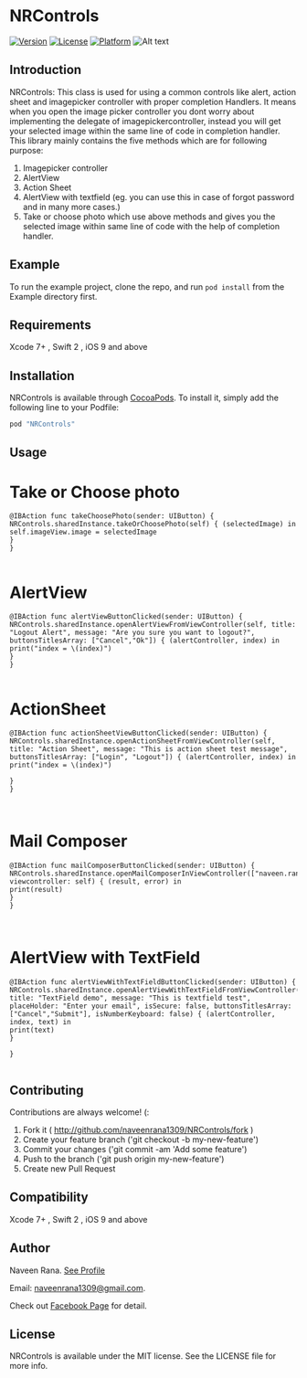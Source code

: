 

# NRControls

[![Version](https://img.shields.io/cocoapods/v/NRControls.svg?style=flat)](http://cocoapods.org/pods/NRControls)
[![License](https://img.shields.io/cocoapods/l/NRControls.svg?style=flat)](http://cocoapods.org/pods/NRControls)
[![Platform](https://img.shields.io/cocoapods/p/NRControls.svg?style=flat)](http://cocoapods.org/pods/NRControls)
![Alt text](https://github.com/naveenrana1309/NRControls/blob/master/Example/sample.png "Screeshot")

## Introduction

NRControls: This class is used for using a common controls like alert, action sheet and imagepicker controller with proper completion Handlers. It means when you open the image picker controller you dont worry about implementing the delegate of imagepickercontroller, instead you will get your selected image within the same line of code in completion handler. This library mainly contains the five methods which are for following purpose:
1) Imagepicker controller
2) AlertView
3) Action Sheet
4) AlertView with textfield (eg. you can use this in case of forgot password and in many more cases.)
5) Take or choose photo which use above methods and gives you the selected image within same line of code with the help of completion handler.

## Example

To run the example project, clone the repo, and run `pod install` from the Example directory first.

## Requirements
Xcode 7+ , Swift 2 , iOS 9 and above

## Installation

NRControls is available through [CocoaPods](http://cocoapods.org). To install
it, simply add the following line to your Podfile:

```ruby
pod "NRControls"
```

## Usage
# Take or Choose photo

```
@IBAction func takeChoosePhoto(sender: UIButton) {
NRControls.sharedInstance.takeOrChoosePhoto(self) { (selectedImage) in
self.imageView.image = selectedImage
}
}


```
# AlertView

```
@IBAction func alertViewButtonClicked(sender: UIButton) {
NRControls.sharedInstance.openAlertViewFromViewController(self, title: "Logout Alert", message: "Are you sure you want to logout?", buttonsTitlesArray: ["Cancel","Ok"]) { (alertController, index) in
print("index = \(index)")
}
}


```
# ActionSheet
```
@IBAction func actionSheetViewButtonClicked(sender: UIButton) {
NRControls.sharedInstance.openActionSheetFromViewController(self, title: "Action Sheet", message: "This is action sheet test message", buttonsTitlesArray: ["Login", "Logout"]) { (alertController, index) in
print("index = \(index)")

}
}



```
# Mail Composer
```
@IBAction func mailComposerButtonClicked(sender: UIButton) {
NRControls.sharedInstance.openMailComposerInViewController(["naveen.rana@appster.in"], viewcontroller: self) { (result, error) in
print(result)
}
}



```
# AlertView with TextField
```
@IBAction func alertViewWithTextFieldButtonClicked(sender: UIButton) {
NRControls.sharedInstance.openAlertViewWithTextFieldFromViewController(self, title: "TextField demo", message: "This is textfield test", placeHolder: "Enter your email", isSecure: false, buttonsTitlesArray: ["Cancel","Submit"], isNumberKeyboard: false) { (alertController, index, text) in
print(text)
}

}


```


## Contributing

Contributions are always welcome! (:

1. Fork it ( http://github.com/naveenrana1309/NRControls/fork )
2. Create your feature branch ('git checkout -b my-new-feature')
3. Commit your changes ('git commit -am 'Add some feature')
4. Push to the branch ('git push origin my-new-feature')
5. Create new Pull Request

## Compatibility

Xcode 7+ , Swift 2 , iOS 9 and above

## Author

Naveen Rana. [See Profile](https://www.linkedin.com/in/naveen-rana-9a371a40)

Email: 
naveenrana1309@gmail.com. 

Check out [Facebook Page](https://www.facebook.com/iOSByHeart/) for detail.

## License

NRControls is available under the MIT license. See the LICENSE file for more info.
